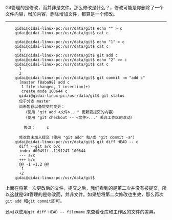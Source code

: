 Git管理的是修改，而并非是文件。那么修改是什么？，修改可能是你删除了一个文件内容，增加内容，删除增加文件，都算是一个修改。
***
```
    qidai@qidai-linux-pc:/usr/data/git$ echo "" > c
    qidai@qidai-linux-pc:/usr/data/git$ cat c

    qidai@qidai-linux-pc:/usr/data/git$ echo "1" > c
    qidai@qidai-linux-pc:/usr/data/git$ cat c
      1
    qidai@qidai-linux-pc:/usr/data/git$ git add c
    qidai@qidai-linux-pc:/usr/data/git$ echo "2" >> c
    qidai@qidai-linux-pc:/usr/data/git$ cat c
      1
      2
    qidai@qidai-linux-pc:/usr/data/git$ git commit -m "add c"
      [master f8aba98] add c
       1 file changed, 1 insertion(+)
       create mode 100644 c
      qidai@qidai-linux-pc:/usr/data/git$ git status
      位于分支 master
      尚未暂存以备提交的变更：
        （使用 "git add <文件>..." 更新要提交的内容）
        （使用 "git checkout -- <文件>..." 丢弃工作区的改动）

      	修改：     c

      修改尚未加入提交（使用 "git add" 和/或 "git commit -a"）
    qidai@qidai-linux-pc:/usr/data/git$ git diff HEAD -- c
      diff --git a/c b/c
      index d00491f..1191247 100644
      --- a/c
      +++ b/c
      @@ -1 +1,2 @@
       1
      +2
    qidai@qidai-linux-pc:/usr/data/git$

```

上面在将第一次更改后的文件，提交之后，我们看到的是第二次并没有被提交，所以这就是Git管理的是修改而，并非文件。如果想将第二次修改也生效，那么再次`git add `和`git commit`即可。

还可以使用`git diff HEAD -- filename` 来查看仓库和工作区的文件的差异。
